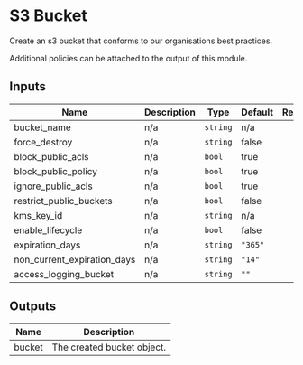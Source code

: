# S3 Bucket

Create an s3 bucket that conforms to our organisations best practices.

Additional policies can be attached to the output of this module.

## Inputs

| Name                           | Description | Type     | Default | Required |
|--------------------------------|-------------|----------|---------|:--------:|
| bucket\_name                   | n/a         | `string` | n/a     |   yes    |
| force\_destroy                 | n/a         | `string` | false   |    no    |
| block\_public\_acls            | n/a         | `bool`   | true    |    no    |
| block\_public\_policy          | n/a         | `bool`   | true    |    no    |
| ignore\_public\_acls           | n/a         | `bool`   | true    |    no    |
| restrict\_public\_buckets      | n/a         | `bool`   | false   |    no    |
| kms\_key\_id                   | n/a         | `string` | n/a     |   yes    |
| enable\_lifecycle              | n/a         | `bool`   | false   |    no    |
| expiration\_days               | n/a         | `string` | `"365"` |    no    |
| non\_current\_expiration\_days | n/a         | `string` | `"14"`  |    no    |
| access\_logging_bucket         | n/a         | `string` | `""`    |    no    |

## Outputs

| Name   | Description                |
|--------|----------------------------|
| bucket | The created bucket object. |
